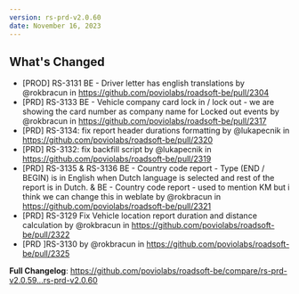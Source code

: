 ```yaml
---
version: rs-prd-v2.0.60
date: November 16, 2023
---
```


## What's Changed
* [PROD] RS-3131 BE - Driver letter has english translations by @rokbracun in https://github.com/poviolabs/roadsoft-be/pull/2304
* [PRD] RS-3133 BE - Vehicle company card lock in / lock out - we are showing the card number as company name for Locked out events by @rokbracun in https://github.com/poviolabs/roadsoft-be/pull/2317
* [PRD] RS-3134: fix report header durations formatting by @lukapecnik in https://github.com/poviolabs/roadsoft-be/pull/2320
* [PRD] RS-3132: fix backfill script by @lukapecnik in https://github.com/poviolabs/roadsoft-be/pull/2319
* [PRD] RS-3135 & RS-3136 BE - Country code report - Type (END / BEGIN) is in English when Dutch language is selected and rest of the report is in Dutch. &  BE - Country code report - used to mention KM but i think we can change this in weblate by @rokbracun in https://github.com/poviolabs/roadsoft-be/pull/2321
* [PRD] RS-3129 Fix Vehicle location report duration and distance calculation by @rokbracun in https://github.com/poviolabs/roadsoft-be/pull/2322
* [PRD ]RS-3130  by @rokbracun in https://github.com/poviolabs/roadsoft-be/pull/2325


**Full Changelog**: https://github.com/poviolabs/roadsoft-be/compare/rs-prd-v2.0.59...rs-prd-v2.0.60